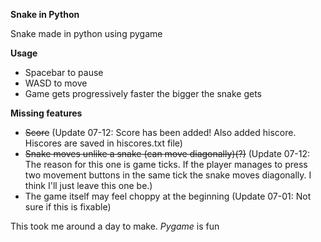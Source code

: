 <b>Snake in Python</b>

Snake made in python using pygame

<b>Usage</b>
<ul>
  <li>Spacebar to pause</li>
  <li>WASD to move</li>
  <li>Game gets progressively faster the bigger the snake gets</li>
</ul>

<b>Missing features</b>
<ul>
  <li><strike>Score</strike> (Update 07-12: Score has been added! Also added hiscore. Hiscores are saved in hiscores.txt file)</li>
  <li><strike>Snake moves unlike a snake (can move diagonally)(?)</strike> 
  (Update 07-12: The reason for this one is game ticks. If the player manages to press two movement buttons in the same tick the snake moves diagonally. I think I'll just leave this one be.)</li>
  <li>The game itself may feel choppy at the beginning (Update 07-01: Not sure if this is fixable)</li>
</ul>

This took me around a day to make. <i>Pygame</i> is fun
